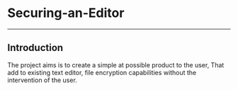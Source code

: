 # Securing-an-Editor

-------------------------
Introduction
-------------------------
The project aims is to create a simple at possible product to the user,
That add to existing text editor,
file encryption capabilities without the intervention of the user.
